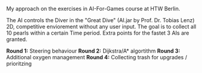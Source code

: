 My approach on the exercises in AI-For-Games course at HTW Berlin. 

The AI controls the Diver in the "Great Dive" (AI.jar by Prof. Dr. Tobias Lenz) 2D, competitive enviorement without any user input. 
The goal is to collect all 10 pearls within a certain Time period. Extra points for the fastet 3 AIs are granted.

<b>Round 1:</b> Steering behaviour
<b>Round 2:</b> Dijkstra/A* algortithm
<b>Round 3:</b> Additional oxygen management
<b>Round 4:</b> Collecting trash for upgrades / prioritzing
